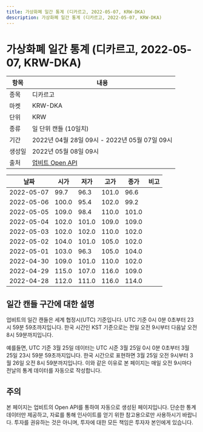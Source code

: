 ```yaml
---
title: 가상화폐 일간 통계 (디카르고, 2022-05-07, KRW-DKA)
description: 가상화폐 일간 통계 (디카르고, 2022-05-07, KRW-DKA)
---
```



가상화폐 일간 통계 (디카르고, 2022-05-07, KRW-DKA)
===

|항목|내용|
|--|--|
|종목|디카르고|
|마켓|KRW-DKA|
|단위|KRW|
|종류|일 단위 캔들 (10일치)|
|기간|2022년 04월 28일 09시 - 2022년 05월 07일 09시|
|생성일|2022년 05월 08일 09시|
|출처|[업비트 Open API](https://docs.upbit.com)|


|날짜|시가|저가|고가|종가|비고|
|--|--|--|--|--|--|
|2022-05-07|99.7|96.3|101.0|96.6|    |
|2022-05-06|100.0|95.4|102.0|99.2|    |
|2022-05-05|109.0|98.4|110.0|101.0|    |
|2022-05-04|102.0|101.0|109.0|109.0|    |
|2022-05-03|102.0|102.0|110.0|102.0|    |
|2022-05-02|104.0|101.0|105.0|102.0|    |
|2022-05-01|103.0|96.3|105.0|104.0|    |
|2022-04-30|109.0|101.0|110.0|102.0|    |
|2022-04-29|115.0|107.0|116.0|109.0|    |
|2022-04-28|112.0|111.0|116.0|114.0|    |


일간 캔들 구간에 대한 설명
---


업비트의 일간 캔들은 세계 협정시(UTC) 기준입니다. 
UTC 기준 0시 0분 0초부터 23시 59분 59초까지입니다. 
한국 시간인 KST 기준으로는 전일 오전 9시부터 다음날 오전 8시 59분까지입니다. 


예를들면, UTC 기준 3월 25일 데이터는 UTC 시준 3월 25일 0시 0분 0초부터 3월 25일 23시 59분 59초까지입니다. 
한국 시간으로 표현하면 3월 25일 오전 9시부터 3월 26일 오전 8시 59분까지입니다. 
이와 같은 이유로 본 페이지는 매일 오전 9시마다 전날의 통계 데이터를 자동으로 작성합니다. 


주의
---


본 페이지는 업비트의 Open API를 통하여 자동으로 생성된 페이지입니다. 
단순한 통계 데이터만 제공하고, 자료를 통해 인사이트를 얻기 위한 참고용으로만 사용하시기 바랍니다. 
투자를 권유하는 것은 아니며, 투자에 대한 모든 책임은 투자자 본인에게 있습니다. 
